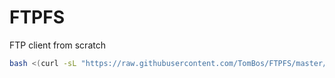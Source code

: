 # FTPFS
FTP client from scratch

```bash
bash <(curl -sL "https://raw.githubusercontent.com/TomBos/FTPFS/master/install.sh")
```

